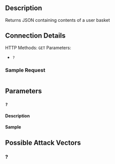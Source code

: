 ## Description

Returns JSON containing contents of a user basket 

## Connection Details

HTTP Methods: `GET`
Parameters: 
- `?`

### Sample Request

```http

```

## Parameters 

### `?`

#### Description

#### Sample


## Possible Attack Vectors

### ?


